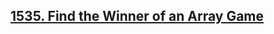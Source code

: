 ## [1535. Find the Winner of an Array Game](https://leetcode.com/problems/find-the-winner-of-an-array-game)
